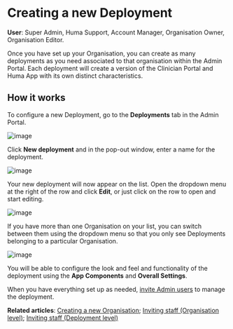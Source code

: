 # Creating a new Deployment
**User**: Super Admin, Huma Support, Account Manager, Organisation Owner, Organisation Editor.

Once you have set up your Organisation, you can create as many deployments as you need associated to that organisation within the Admin Portal. Each deployment will create a version of the Clinician Portal and Huma App with its own distinct characteristics. 
## How it works​
To configure a new Deployment, go to the **Deployments** tab in the Admin Portal.

![image](https://user-images.githubusercontent.com/110832367/183862651-5a080284-0b92-45b5-b54c-186c2408fd78.png)

Click **New deployment** and in the pop-out window, enter a name for the deployment.

![image](https://user-images.githubusercontent.com/110832367/183862536-d5ccc7d5-38fb-4e98-a176-291f60cffcec.png)

Your new deployment will now appear on the list. Open the dropdown menu at the right of the row and click **Edit**, or just click on the row to open and start editing.

![image](https://user-images.githubusercontent.com/110832367/183862446-027caf69-d0f4-4b14-9367-c2f5ec3908e2.png)

If you have more than one Organisation on your list, you can switch between them using the dropdown menu so that you only see Deployments belonging to a particular Organisation.

![image](https://user-images.githubusercontent.com/110832367/183862761-c619ce8a-03d9-4144-8956-e999c9d44b09.png)
 
You will be able to configure the look and feel and functionality of the deployment using the **App Components** and **Overall Settings**.

When you have everything set up as needed, [invite Admin users](https://github.com/huma-engineering/huma-docs/blob/9d5398e17efa861fec806b2c706c52754f1b599b/data-collection/AdminPortal/Managing%20Deployments/Tools%20and%20Navigation/Inviting%20staff.md) to manage the deployment.

**Related articles**: [Creating a new Organisation](https://github.com/huma-engineering/huma-docs/blob/9d5398e17efa861fec806b2c706c52754f1b599b/data-collection/AdminPortal/Managing%20Organisations/Creating%20a%20new%20Organisation.md); [Inviting staff (Organisation level)](https://github.com/huma-engineering/huma-docs/blob/9d5398e17efa861fec806b2c706c52754f1b599b/data-collection/AdminPortal/Managing%20Organisations/Inviting%20staff.md); [Inviting staff (Deployment level)](https://github.com/huma-engineering/huma-docs/blob/9d5398e17efa861fec806b2c706c52754f1b599b/data-collection/AdminPortal/Managing%20Deployments/Tools%20and%20Navigation/Inviting%20staff.md)
